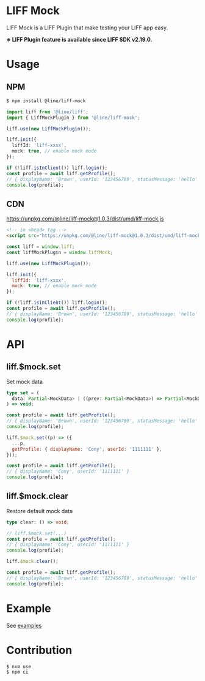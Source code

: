 # LIFF Mock

LIFF Mock is a LIFF Plugin that make testing your LIFF app easy.

**※ LIFF Plugin feature is available since LIFF SDK v2.19.0.**

# Usage

## NPM

```sh
$ npm install @line/liff-mock
```

```ts
import liff from '@line/liff';
import { LiffMockPlugin } from '@line/liff-mock';

liff.use(new LiffMockPlugin());

liff.init({
  liffId: 'liff-xxxx',
  mock: true, // enable mock mode
});

if (!liff.isInClient()) liff.login();
const profile = await liff.getProfile();
// { displayName: 'Brown', userId: '123456789', statusMessage: 'hello' }
console.log(profile);
```

## CDN

https://unpkg.com/@line/liff-mock@1.0.3/dist/umd/liff-mock.js

```html
<!-- in <head> tag -->
<script src="https://unpkg.com/@line/liff-mock@1.0.3/dist/umd/liff-mock.js"></script>
```

```js
const liff = window.liff;
const liffMockPlugin = window.liffMock;

liff.use(new LiffMockPlugin());

liff.init({
  liffId: 'liff-xxxx',
  mock: true, // enable mock mode
});

if (!liff.isInClient()) liff.login();
const profile = await liff.getProfile();
// { displayName: 'Brown', userId: '123456789', statusMessage: 'hello' }
console.log(profile);
```

# API

## liff.$mock.set

Set mock data

```ts
type set = (
  data: Partial<MockData> | ((prev: Partial<MockData>) => Partial<MockData>)
) => void;
```

```js
const profile = await liff.getProfile();
// { displayName: 'Brown', userId: '123456789', statusMessage: 'hello' }
console.log(profile);

liff.$mock.set((p) => ({
  ...p,
  getProfile: { displayName: 'Cony', userId: '1111111' },
}));

const profile = await liff.getProfile();
// { displayName: 'Cony', userId: '1111111' }
console.log(profile);
```

## liff.$mock.clear

Restore default mock data

```ts
type clear: () => void;
```

```js
// liff.$mock.set(...)
const profile = await liff.getProfile();
// { displayName: 'Cony', userId: '1111111' }
console.log(profile);

liff.$mock.clear();

const profile = await liff.getProfile();
// { displayName: 'Brown', userId: '123456789', statusMessage: 'hello' }
console.log(profile);
```

# Example

See [examples](./examples)

# Contribution

```sh
$ nvm use
$ npm ci
```
